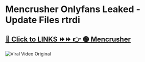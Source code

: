 
 # Mencrusher Onlyfans Leaked - Update Files rtrdi

## <h2><a href="https://clipsfans.com/Mencrusher&ref=git">🔗 Click to LINKS ⏩⏩ 👉 🟢 Mencrusher </a></h2>

<a href="https://clipsfans.com/Mencrusher&ref=git" rel="nofollow" data-target="animated-image.originalLink"><img src="https://i.ibb.co.com/xMMVF88/686577567.gif" alt="Viral Video Original" style="max-width: 100%; display: inline-block;" data-target="animated-image.originalImage"></a>

